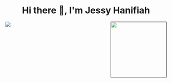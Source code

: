 <h1 align="center">Hi there 👋, I'm Jessy Hanifiah</h1>
<!-- <img src="https://github-readme-stats.vercel.app/api?username=jeeehaan&count_private=true&show_icons=true&theme=radical" />
<img src="https://github-readme-stats.vercel.app/api/top-langs/?username=jeeehaan&&count_private=true&theme=radical" /> -->

<a href="">
    <img align="left" src="https://github-readme-stats.vercel.app/api?username=jeeehaan&count_private=true&show_icons=true&theme=radical" />
  </a>
  <a href="">
    <img align="right" height="175" src="https://github-readme-stats.vercel.app/api/top-langs/?username=jeeehaan&&count_private=true&theme=radical" />
  </a>
  




<!--
**jeeehaan/jeeehaan** is a ✨ _special_ ✨ repository because its `README.md` (this file) appears on your GitHub profile.

Here are some ideas to get you started:

- 🔭 I’m currently working on ...
- 🌱 I’m currently learning ...
- 👯 I’m looking to collaborate on ...
- 🤔 I’m looking for help with ...
- 💬 Ask me about ...
- 📫 How to reach me: ...
- 😄 Pronouns: ...
- ⚡ Fun fact: ...
-->
